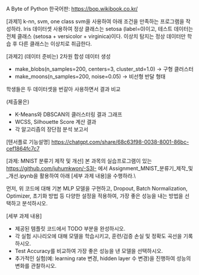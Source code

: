 A Byte of Python 한국어판: https://bop.wikibook.co.kr/


[과제1]
k-nn, svm, one class svm을 사용하여 아래 조건을 만족하는 프로그램을 작성하라. 
Iris 데이터셋 사용하여 정상 클래스는 setosa (label=0)이고, 테스트 데이터는 전체 클래스 (setosa + versicolor + virginica)이다. 
이상치 탐지는 정상 데이터만 학습 후 다른 클래스는 이상치로 취급한다.

[과제2]
(데이터 준비는)
 2차원 합성 데이터 생성
- make_blobs(n_samples=200, centers=3, cluster_std=1.0) → 구형 클러스터
- make_moons(n_samples=200, noise=0.05) → 비선형 반달 형태

학생들은 두 데이터셋을 번갈아 사용하면서 결과 비교

(제출물은) 
- K-Means와 DBSCAN의 클러스터링 결과 그래프
- WCSS, Silhouette Score 계산 결과
- 각 알고리즘의 장단점 분석 보고서

[텐서플로 기능설명]
https://chatgpt.com/share/68c63f98-0038-8001-86bc-cef1864fc7c7

[과제: MNIST 분류기 제작 및 개선]
본 과목의 실습프로그램이 있는 https://github.com/juhumkwon/-S3I- 에서 
Assignment_MNIST_분류기_제작_및_개선.ipynb을 활용하여 아래 [세부 과제 내용]을 수행하라.\

먼저, 위 코드에 대해 기본 MLP 모델을 구현하고,
Dropout, Batch Normalization, Optimizer, 초기화 방법 등 다양한 설정을 적용하여, 가장 좋은 성능을 내는 방법을 선택하고 분석하시오.

[세부 과제 내용]
- 제공된 템플릿 코드에서 TODO 부분을 완성하시오.
- 각 실험 시나리오에 대해 모델을 학습시키고, 훈련/검증 손실 및 정확도 곡선을 기록하시오.
- Test Accuracy를 비교하여 가장 좋은 성능을 낸 모델을 선택하시오.
- 추가적인 실험(예: learning rate 변경, hidden layer 수 변경)을 진행하여 성능의 변화를 관찰하시오.
